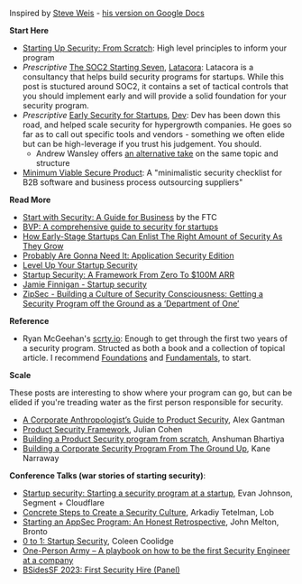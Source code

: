 Inspired by [Steve Weis](https://saweis.net/) - [his version on Google Docs](https://docs.google.com/document/d/1emxgvksdH-XJIefPsSIt83Uni3NK4rGWy5uoIdohh_0/edit)

**Start Here**  

* [Starting Up Security: From Scratch](https://magoo.medium.com/starting-up-security-from-scratch-6f9a41199a65): High level principles to inform your program
* _Prescriptive_ [The SOC2 Starting Seven](https://latacora.micro.blog/2020/03/12/the-soc-starting.html), [Latacora](https://www.latacora.com/): Latacora is a consultancy that helps build security programs for startups. While this post is stuctured around SOC2, it contains a set of tactical controls that you should implement early and will provide a solid foundation for your security program.
* _Prescriptive_ [Early Security for Startups](https://devd.me/log/posts/startup-security/), [Dev](https://devd.me/): Dev has been down this road, and helped scale security for hypergrowth companies. He goes so far as to call out specific tools and vendors - something we often elide but can be high-leverage if you trust his judgement. You should.
    * Andrew Wansley offers [an alternative take](https://awans.org/Essays/Startup+Security) on the same topic and structure
* [Minimum Viable Secure Product](https://mvsp.dev/mvsp.en/): A "minimalistic security checklist for B2B software and business process outsourcing suppliers" 

**Read More**  

* [Start with Security: A Guide for Business](https://www.ftc.gov/business-guidance/resources/start-security-guide-business) by the FTC
* [BVP: A comprehensive guide to security for startups ](https://www.bvp.com/atlas/security-for-startups)
* [How Early-Stage Startups Can Enlist The Right Amount of Security As They Grow](https://review.firstround.com/how-early-stage-startups-can-enlist-the-right-amount-of-security-as-they-grow)
* [Probably Are Gonna Need It: Application Security Edition](https://jacobian.org/2021/jul/8/appsec-pagnis/)
* [Level Up Your Startup Security](https://blog.runreveal.com/startup-security-level-up/)
* [Startup Security: A Framework From Zero To $100M ARR](https://12ft.io/proxy?&q=https%3A%2F%2Ftheporkskewer.medium.com%2Fstartup-security-a-framework-from-zero-to-100m-arr-6809e74e1b2a)
* [Jamie Finnigan - Startup security](https://chair6.net/startup-security.html)
* [ZipSec - Building a Culture of Security Consciousness: Getting a Security Program off the Ground as a ‘Department of One’](https://www.zipsec.com/blog/building-a-culture-of-security-consciousness-getting-a-security-program-off-the-ground-as-a-department-of-one)

**Reference**  

* Ryan McGeehan's [scrty.io](http://scrty.io/): Enough to get through the first two years of a security program. Structed as both a book and a collection of topical article. I recommend [Foundations](http://scrty.io/foundations) and [Fundamentals](http://scrty.io/fundamentals), to start.

**Scale**

These posts are interesting to show where your program can go, but can be elided if you're treading water as the first person responsible for security.

* [A Corporate Anthropologist’s Guide to Product Security](https://againsthimself.medium.com/a-corporate-anthropologists-guide-to-product-security-fad7b8047df7), Alex Gantman
* [Product Security Framework](https://hockeyinjune.medium.com/product-security-14127b5838ba), Julian Cohen
* [Building a Product Security program from scratch](https://www.anshumanbhartiya.com/posts/building-product-security-program), Anshuman Bhartiya
* [Building a Corporate Security Program From The Ground Up](https://kanenarraway.com/posts/building-corporate-security/), Kane Narraway 

**Conference Talks (war stories of starting security)**:  

* [Startup security: Starting a security program at a startup](https://www.youtube.com/watch?v=6iNpqTZrwjE), Evan Johnson, Segment + Cloudflare
* [Concrete Steps to Create a Security Culture](https://www.youtube.com/watch?v=IiQIMkMcCHQ), Arkadiy Tetelman, Lob
* [Starting an AppSec Program: An Honest Retrospective](https://www.youtube.com/watch?v=ETkHISgEh3g), John Melton, Bronto
* [0 to 1: Startup Security](https://youtu.be/kwYtbIEPLy8?t=2437), Coleen Coolidge
* [ One-Person Army – A playbook on how to be the first Security Engineer at a company](https://sector.ca/sessions/one-person-army-a-playbook-on-how-to-be-the-first-security-engineer-at-a-company/)
* [BSidesSF 2023: First Security Hire (Panel)](https://www.youtube.com/watch?v=k01iaGzjvlE&list=PLbZzXF2qC3RuQAuC0C4Q7Lk4eQluqIVzL&index=43)